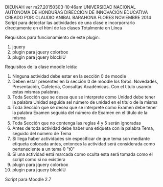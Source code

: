 DIEUNAH ver m27.20150303-10:46am
UNIVERSIDAD NACIONAL AUTÓNOMA DE HONDURAS
DIRECCIÓN DE INNOVACIÓN EDUCATIVA
CREADO POR: CLAUDIO ANIBAL BARAHONA FLORES
NOVIEMBRE 2014
 Script para detectar las actividades de una clase e incorporrarlo directamente en el html de las clases Totalmente en Línea

Requisitos para funcionamiento de este plugin:
 1. jquery
 2. plugin para jquery colorbox
 3. plugin para jquery blockIU

Requisitos de la clase moodle leida:
 1. Ninguna actividad debe estar en la sección 0 de moodle
 2. Deben estar presentes en la sección 0 de moodle los foros: Novedades, Presentación, Cafetería, Consultas Académicas. Con el titulo usando estas mismas palabras.
 3. Toda Sección que se desea que se interprete como Unidad debe tener la palabra Unidad seguida sel número de unidad en el título de la misma
 4. Toda Sección que se desea que se interprete como Examen debe tener la palabra Examen seguida del número de Examen en el título de la misma
 5. Toda Sección que no contenga las reglas 4 y 5 serán ignoradas
 6. Antes de toda actividad debe haber una etiqueta con la palabra Tema, seguido del número de Tema
 7. Si llega haber actividades sin especificar de que tema son mediante etiqueta colocada antes, entonces la actividad será considerada como perteneciente a un tema 0 "t0"
 8. Si una actividad está marcada como oculta esta será tomada como el script como si no existiera
 9. plugin para jquery colorbox
 10. plugin para jquery blockIU

 Script para Moodle 2.7
